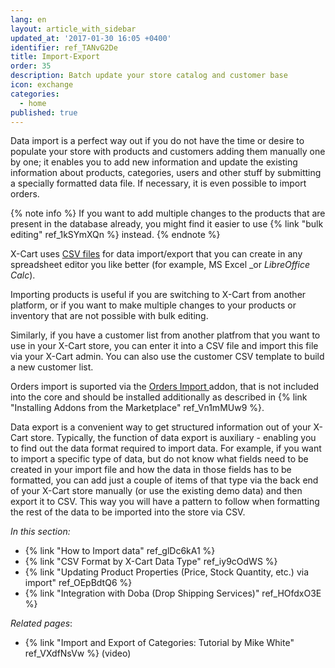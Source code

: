 ```yaml
---
lang: en
layout: article_with_sidebar
updated_at: '2017-01-30 16:05 +0400'
identifier: ref_TANvG2De
title: Import-Export
order: 35
description: Batch update your store catalog and customer base
icon: exchange
categories:
  - home
published: true
---
```

Data import is a perfect way out if you do not have the time or desire to populate your store with products and customers adding them manually one by one; it enables you to add new information and update the existing information about products, categories, users and other stuff by submitting a specially formatted data file. If necessary, it is even possible to import orders.

{% note info %}
If you want to add multiple changes to the products that are present in the database already, you might find it easier to use {% link "bulk editing" ref_1kSYmXQn %} instead.
{% endnote %}

X-Cart uses [CSV files](https://en.wikipedia.org/wiki/Comma-separated_values "Import-Export") for data import/export that you can create in any spreadsheet editor you like better (for example, MS Excel _or _LibreOffice Calc_). 

Importing products is useful if you are switching to X-Cart from another platform, or if you want to make multiple changes to your products or inventory that are not possible with bulk editing. 

Similarly, if you have a customer list from another platfrom that you want to use in your X-Cart store, you can enter it into a CSV file and import this file via your X-Cart admin. You can also use the customer CSV template to build a new customer list.

Orders import is suported via the [Orders Import ](https://market.x-cart.com/addons/orders-import.html "Import-Export") addon, that is not included into the core and should be installed additionally as described in {% link "Installing Addons from the Marketplace" ref_Vn1mMUw9 %}.

Data export is a convenient way to get structured information out of your X-Cart store. Typically, the function of data export is auxiliary - enabling you to find out the data format required to import data. For example, if you want to import a specific type of data, but do not know what fields need to be created in your import file and how the data in those fields has to be formatted, you can add just a couple of items of that type via the back end of your X-Cart store manually (or use the existing demo data) and then export it to CSV. This way you will have a pattern to follow when formatting the rest of the data to be imported into the store via CSV. 

_In this section:_

*   {% link "How to Import data" ref_glDc6kA1 %}
*   {% link "CSV Format by X-Cart Data Type" ref_iy9cOdWS %} 
*   {% link "Updating Product Properties (Price, Stock Quantity, etc.) via import" ref_OEpBdtQ6 %}
*   {% link "Integration with Doba (Drop Shipping Services)" ref_HOfdxO3E %}

_Related pages_:

*   {% link "Import and Export of Categories: Tutorial by Mike White" ref_VXdfNsVw %} (video)
